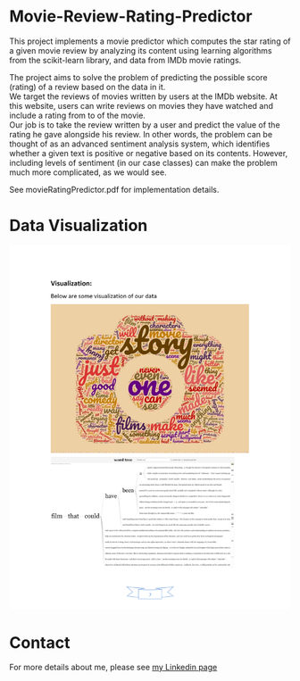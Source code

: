 # Movie-Review-Rating-Predictor #
This project implements a movie predictor which computes the star rating of a given movie review by analyzing its content using learning algorithms from the scikit-learn library, and data from IMDb movie ratings. 

The project aims to solve the problem of predicting the possible score (rating) of a review based on the data in it.  
We target the reviews of movies written by users at the IMDb website. At this website, users can write reviews on movies they have watched and include a rating from to of the movie.  
Our job is to take the review written by a user and predict the value of the rating he gave alongside his review. 
In other words, the problem can be thought of as an advanced sentiment analysis system, which identifies whether a given text is positive or negative based on its contents. However, including levels of sentiment (in our case classes) can make the problem much more complicated, as we would see.  

See movieRatingPredictor.pdf for implementation details.

# Data Visualization #
![dataWordCloud](https://github.com/abuhisham25/Movie-Review-Rating-Predictor/blob/master/Data/dataVisualization.png)

# Contact #
For more details about me, please see [my Linkedin page](https://www.linkedin.com/in/abuhisham/)
